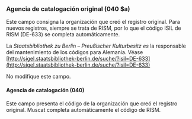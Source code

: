 ### Agencia de catalogación original (040 $a)

Este campo consigna la organización que creó el registro original. Para nuevos registros, siempre se trata de RISM, por lo que el código ISIL de RISM (DE-633) se completa automáticamente.

La _Staatsbibliothek zu Berlin – Preußischer Kulturbesitz es_ la responsable del mantenimiento de los códigos para Alemania. Véase [http://sigel.staatsbibliothek-berlin.de/suche/?isil=DE-633](http://sigel.staatsbibliothek-berlin.de/suche/?isil=DE-633)

No modifique este campo.

#### Agencia de catalogación (040)

Este campo presenta el código de la organización que creó el registro original. Muscat completa automáticamente el código de RISM.
